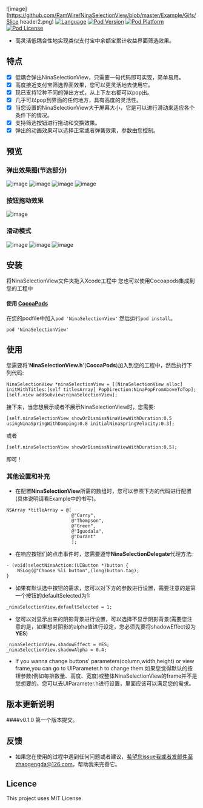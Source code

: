 ![image](https://github.com/RamWire/NinaSelectionView/blob/master/Example/Gifs/Slice header2.png)
[![Language](https://img.shields.io/badge/Language-%20Objective--C%20-orange.svg)](https://img.shields.io/badge/Language-%20Objective--C%20-orange.svg)
[![Pod Version](http://img.shields.io/cocoapods/v/NinaSelectionView.svg?style=flat)](http://cocoadocs.org/docsets/NinaSelectionView/)
[![Pod Platform](http://img.shields.io/cocoapods/p/NinaSelectionView.svg?style=flat)](http://cocoadocs.org/docsets/NinaSelectionView/)
[![Pod License](http://img.shields.io/cocoapods/l/NinaSelectionView.svg?style=flat)](https://www.apache.org/licenses/LICENSE-2.0.html)<br />
* 高灵活低耦合性地实现类似支付宝中余额宝累计收益界面筛选效果。

## 特点
- [x] 低耦合弹出NinaSelectionView，只需要一句代码即可实现，简单易用。
- [x] 高度接近支付宝筛选界面效果，您可以更灵活地去使用它。
- [x] 现已支持12种不同的弹出方式，从上下左右都可以pop出。
- [x] 几乎可以pop到界面的任何地方，具有高度的灵活性。
- [x] 当您设置的NinaSelectionView大于屏幕大小，它是可以进行滑动来适应各个条件下的情况。
- [x] 支持筛选按钮进行拖动和交换效果。
- [x] 弹出的动画效果可以选择正常或者弹簧效果，参数由您控制。

## 预览
### 弹出效果图(节选部分)
![image](https://github.com/RamWire/NinaSelectionView/blob/master/Example/Gifs/NinaSelectionViewAbove.gif)
![image](https://github.com/RamWire/NinaSelectionView/blob/master/Example/Gifs/NinaSelectionViewBelow.gif)
![image](https://github.com/RamWire/NinaSelectionView/blob/master/Example/Gifs/NinaSelectionViewLeft.gif)
![image](https://github.com/RamWire/NinaSelectionView/blob/master/Example/Gifs/NinaSelectionViewRight.gif)
### 按钮拖动效果
![image](https://github.com/RamWire/NinaSelectionView/blob/master/Example/Gifs/NinaSelectionViewDrag.gif)
### 滑动模式
![image](https://github.com/RamWire/NinaSelectionView/blob/master/Example/Gifs/NinaSelectionViewHorizontal.gif)
![image](https://github.com/RamWire/NinaSelectionView/blob/master/Example/Gifs/NinaSelectionViewVertical.gif)
![image](https://github.com/RamWire/NinaSelectionView/blob/master/Example/Gifs/NinaSelectionViewScroll.gif)

## 安装

将NinaSelectionView文件夹拖入Xcode工程中
您也可以使用Cocoapods集成到您的工程中


#### 使用 [CocoaPods](http://cocoapods.org/)

在您的podfile中加入`pod 'NinaSelectionView'` 然后运行`pod install`。

```
pod 'NinaSelectionView'
```

## 使用
您需要将'**NinaSelectionView.h**'(**CocoaPods**)加入到您的工程中，然后执行下列代码:
```objc
NinaSelectionView *ninaSelectionView = [[NinaSelectionView alloc] initWithTitles:[self titlesArray] PopDirection:NinaPopFromAboveToTop];
[self.view addSubview:ninaSelectionView];
```
接下来，当您想展示或者不展示NinaSelectionView时，您需要:
```objc
[self.ninaSelectionView showOrDismissNinaViewWithDuration:0.5 usingNinaSpringWithDamping:0.8 initialNinaSpringVelocity:0.3];
```
或者
```objc
[self.ninaSelectionView showOrDismissNinaViewWithDuration:0.5];
```
即可！

### 其他设置和补充
* 在配置**NinaSelectionView**所需的数组时，您可以参照下方的代码进行配置(具体说明请看Example中的书写)。
```objc
NSArray *titleArray = @[
                        @"Curry",
                        @"Thompson",
                        @"Green",
                        @"Iguodala",
                        @"Durant"
                        ];
```
* 在响应按钮们的点击事件时，您需要遵守**NinaSelectionDelegate**代理方法:
```objc
- (void)selectNinaAction:(UIButton *)button {
    NSLog(@"Choose %li button",(long)button.tag);
}
```
* 如果有默认选中按钮的需求，您可以对下方的参数进行设置，需要注意的是第一个按钮的defaultSelected为1:
```objc
_ninaSelectionView.defaultSelected = 1;
```
* 您可以对显示出来的阴影背景进行设置，可以选择不显示阴影背景(需要您注意的是，如果想对阴影的alpha值进行设定，您必须先要将shadowEffect设为**YES**)
```objc
_ninaSelectionView.shadowEffect = YES;
_ninaSelectionView.shadowAlpha = 0.4;
```
* If you wanna change buttons' parameters(column,width,height) or view frame,you can go to UIParameter.h to change them.如果您觉得默认的按钮参数(例如每排数量、高度、宽度)或整体NinaSelectionView的frame并不是您想要的，您可以去UIParameter.h进行设置，里面应该可以满足您的需求。

## 版本更新说明
####v0.1.0
第一个版本提交。

## 反馈
* 如果您在使用的过程中遇到任何问题或者建议，希望您issue我或者发邮件至zhaogengda@126.com，帮助我来完善它。

## Licence

This project uses MIT License.
